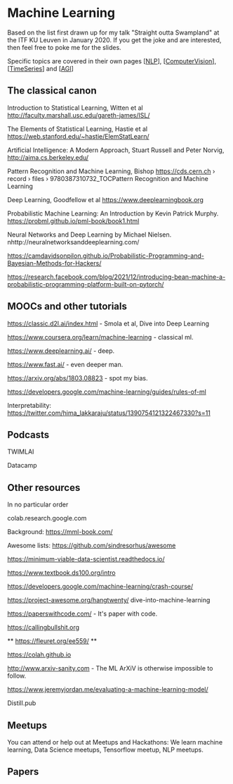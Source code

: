 # Machine Learning

Based on the list first drawn up for my talk "Straight outta Swampland" at the ITF KU Leuven in January 2020. If you get the joke and are interested, then feel free to poke me for the slides.

Specific topics are covered in their own pages [[NLP]], [[ComputerVision]], [[TimeSeries]] and [[AGI]]

##  The classical canon

Introduction to Statistical Learning, Witten et al http://faculty.marshall.usc.edu/gareth-james/ISL/

The Elements of Statistical Learning, Hastie et al https://web.stanford.edu/~hastie/ElemStatLearn/

Artificial Intelligence: A Modern Approach, Stuart Russell and Peter Norvig, http://aima.cs.berkeley.edu/

Pattern Recognition and Machine Learning, Bishop https://cds.cern.ch › record › files › 9780387310732_TOCPattern Recognition and Machine Learning

Deep Learning, Goodfellow et al https://www.deeplearningbook.org

Probabilistic Machine Learning: An Introduction by Kevin Patrick Murphy. https://probml.github.io/pml-book/book1.html

Neural Networks and Deep Learning by Michael Nielsen. nhttp://neuralnetworksanddeeplearning.com/ 

https://camdavidsonpilon.github.io/Probabilistic-Programming-and-Bayesian-Methods-for-Hackers/

https://research.facebook.com/blog/2021/12/introducing-bean-machine-a-probabilistic-programming-platform-built-on-pytorch/

##  MOOCs and other tutorials

https://classic.d2l.ai/index.html - Smola et al, Dive into Deep Learning

https://www.coursera.org/learn/machine-learning - classical ml.

https://www.deeplearning.ai/ - deep.

https://www.fast.ai/ - even deeper man.

https://arxiv.org/abs/1803.08823 - spot my bias.

https://developers.google.com/machine-learning/guides/rules-of-ml

Interpretability: https://twitter.com/hima_lakkaraju/status/1390754121322467330?s=11

##  Podcasts

TWIMLAI 

Datacamp

##  Other resources

In no particular order

colab.research.google.com

Background: https://mml-book.com/

Awesome lists: https://github.com/sindresorhus/awesome

https://minimum-viable-data-scientist.readthedocs.io/

https://www.textbook.ds100.org/intro

https://developers.google.com/machine-learning/crash-course/

https://project-awesome.org/hangtwenty/ dive-into-machine-learning

https://paperswithcode.com/ - It's paper with code.

https://callingbullshit.org

** https://fleuret.org/ee559/ **

https://colah.github.io

http://www.arxiv-sanity.com - The ML ArXiV is otherwise impossible to follow.

https://www.jeremyjordan.me/evaluating-a-machine-learning-model/


Distill.pub

##  Meetups

You can attend or help out at Meetups and Hackathons: We learn machine learning, Data Science meetups, Tensorflow meetup, NLP meetups. 

[//begin]: # "Autogenerated link references for markdown compatibility"
[NLP]: NLP "NLP"
[ComputerVision]: ComputerVision "Computer Vision"
[TimeSeries]: TimeSeries "Time Series"
[AGI]: AGI "AGI"
[//end]: # "Autogenerated link references"

##  Papers
